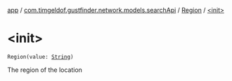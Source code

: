 [app](../../index.md) / [com.timgeldof.gustfinder.network.models.searchApi](../index.md) / [Region](index.md) / [&lt;init&gt;](./-init-.md)

# &lt;init&gt;

`Region(value: `[`String`](https://kotlinlang.org/api/latest/jvm/stdlib/kotlin/-string/index.html)`)`

The region of the location

